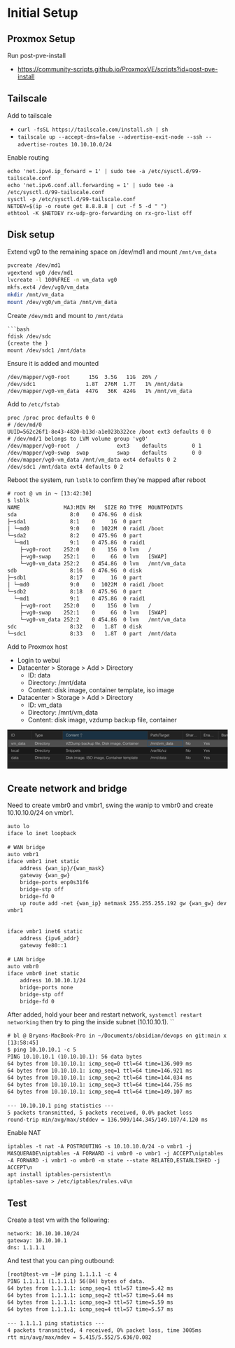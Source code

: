 # Initial Setup

## Proxmox Setup

Run post-pve-install
- https://community-scripts.github.io/ProxmoxVE/scripts?id=post-pve-install 

## Tailscale

Add to tailscale
- ``curl -fsSL https://tailscale.com/install.sh | sh``
- ``tailscale up --accept-dns=false --advertise-exit-node --ssh --advertise-routes 10.10.10.0/24``

Enable routing
```
echo 'net.ipv4.ip_forward = 1' | sudo tee -a /etc/sysctl.d/99-tailscale.conf
echo 'net.ipv6.conf.all.forwarding = 1' | sudo tee -a /etc/sysctl.d/99-tailscale.conf
sysctl -p /etc/sysctl.d/99-tailscale.conf
NETDEV=$(ip -o route get 8.8.8.8 | cut -f 5 -d " ")
ethtool -K $NETDEV rx-udp-gro-forwarding on rx-gro-list off
```

## Disk setup

Extend vg0 to the remaining space on /dev/md1 and mount ``/mnt/vm_data``

```bash
pvcreate /dev/md1
vgextend vg0 /dev/md1
lvcreate -l 100%FREE -n vm_data vg0
mkfs.ext4 /dev/vg0/vm_data
mkdir /mnt/vm_data
mount /dev/vg0/vm_data /mnt/vm_data
```

Create ``/dev/md1``  and mount to ``/mnt/data``

```
```bash
fdisk /dev/sdc
{create the }
mount /dev/sdc1 /mnt/data
```

Ensure it is added and mounted

```
/dev/mapper/vg0-root      15G  3.5G   11G  26% /
/dev/sdc1                1.8T  276M  1.7T   1% /mnt/data
/dev/mapper/vg0-vm_data  447G   36K  424G   1% /mnt/vm_data
```

Add to ``/etc/fstab``

```
proc /proc proc defaults 0 0
# /dev/md/0
UUID=562c26f1-8e43-4820-b13d-a1e023b322ce /boot ext3 defaults 0 0
# /dev/md/1 belongs to LVM volume group 'vg0'
/dev/mapper/vg0-root  /            ext3    defaults        0 1
/dev/mapper/vg0-swap  swap         swap    defaults        0 0
/dev/mapper/vg0-vm_data /mnt/vm_data ext4 defaults 0 2
/dev/sdc1 /mnt/data ext4 defaults 0 2
```

Reboot the system, run ``lsblk`` to confirm they're mapped after reboot

```
# root @ vm in ~ [13:42:30] 
$ lsblk
NAME              MAJ:MIN RM   SIZE RO TYPE  MOUNTPOINTS
sda                 8:0    0 476.9G  0 disk  
├─sda1              8:1    0     1G  0 part  
│ └─md0             9:0    0  1022M  0 raid1 /boot
└─sda2              8:2    0 475.9G  0 part  
  └─md1             9:1    0 475.8G  0 raid1 
    ├─vg0-root    252:0    0    15G  0 lvm   /
    ├─vg0-swap    252:1    0     6G  0 lvm   [SWAP]
    └─vg0-vm_data 252:2    0 454.8G  0 lvm   /mnt/vm_data
sdb                 8:16   0 476.9G  0 disk  
├─sdb1              8:17   0     1G  0 part  
│ └─md0             9:0    0  1022M  0 raid1 /boot
└─sdb2              8:18   0 475.9G  0 part  
  └─md1             9:1    0 475.8G  0 raid1 
    ├─vg0-root    252:0    0    15G  0 lvm   /
    ├─vg0-swap    252:1    0     6G  0 lvm   [SWAP]
    └─vg0-vm_data 252:2    0 454.8G  0 lvm   /mnt/vm_data
sdc                 8:32   0   1.8T  0 disk  
└─sdc1              8:33   0   1.8T  0 part  /mnt/data
```

Add to Proxmox host
- Login to webui
- Datacenter > Storage > Add > Directory
	- ID: data
	- Directory: /mnt/data
	- Content: disk image, container template, iso image
- Datacenter > Storage > Add > Directory
	- ID: vm_data
	- Directory: /mnt/vm_data
	- Content: disk image, vzdump backup file, container


![proxmox-storage](attachments/proxmox-storage.png)
## Create network and bridge
 Need to create vmbr0 and vmbr1, swing the wanip to vmbr0 and create 10.10.10.0/24 on vmbr1.

```
auto lo
iface lo inet loopback

# WAN bridge
auto vmbr1
iface vmbr1 inet static
    address {wan_ip}/{wan_mask}
    gateway {wan_gw}
    bridge-ports enp0s31f6
    bridge-stp off
    bridge-fd 0
    up route add -net {wan_ip} netmask 255.255.255.192 gw {wan_gw} dev vmbr1


iface vmbr1 inet6 static
    address {ipv6_addr}
    gateway fe80::1

# LAN bridge
auto vmbr0
iface vmbr0 inet static
    address 10.10.10.1/24
    bridge-ports none
    bridge-stp off
    bridge-fd 0

```

After added, hold your beer and restart network, ``systemctl restart networking`` then try to ping the inside subnet (10.10.10.1).
``
```
# bl @ Bryans-MacBook-Pro in ~/Documents/obsidian/devops on git:main x [13:58:45] 
$ ping 10.10.10.1 -c 5
PING 10.10.10.1 (10.10.10.1): 56 data bytes
64 bytes from 10.10.10.1: icmp_seq=0 ttl=64 time=136.909 ms
64 bytes from 10.10.10.1: icmp_seq=1 ttl=64 time=146.921 ms
64 bytes from 10.10.10.1: icmp_seq=2 ttl=64 time=144.034 ms
64 bytes from 10.10.10.1: icmp_seq=3 ttl=64 time=144.756 ms
64 bytes from 10.10.10.1: icmp_seq=4 ttl=64 time=149.107 ms

--- 10.10.10.1 ping statistics ---
5 packets transmitted, 5 packets received, 0.0% packet loss
round-trip min/avg/max/stddev = 136.909/144.345/149.107/4.120 ms
```

Enable NAT

```
iptables -t nat -A POSTROUTING -s 10.10.10.0/24 -o vmbr1 -j MASQUERADE\niptables -A FORWARD -i vmbr0 -o vmbr1 -j ACCEPT\niptables -A FORWARD -i vmbr1 -o vmbr0 -m state --state RELATED,ESTABLISHED -j ACCEPT\n
apt install iptables-persistent\n
iptables-save > /etc/iptables/rules.v4\n
```


## Test 

Create a test vm with the following:

```
network: 10.10.10.10/24
gateway: 10.10.10.1
dns: 1.1.1.1
```

And test that you can ping outbound:

```
[root@test-vm ~]# ping 1.1.1.1 -c 4
PING 1.1.1.1 (1.1.1.1) 56(84) bytes of data.
64 bytes from 1.1.1.1: icmp_seq=1 ttl=57 time=5.42 ms
64 bytes from 1.1.1.1: icmp_seq=2 ttl=57 time=5.64 ms
64 bytes from 1.1.1.1: icmp_seq=3 ttl=57 time=5.59 ms
64 bytes from 1.1.1.1: icmp_seq=4 ttl=57 time=5.57 ms

--- 1.1.1.1 ping statistics ---
4 packets transmitted, 4 received, 0% packet loss, time 3005ms
rtt min/avg/max/mdev = 5.415/5.552/5.636/0.082
```

